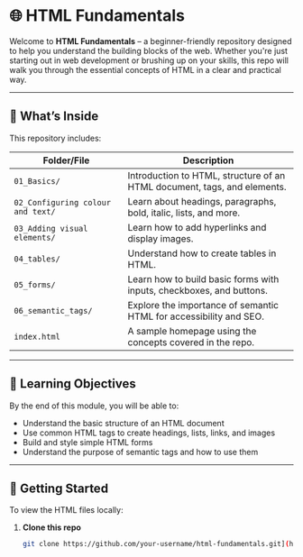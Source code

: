 # 🌐 HTML Fundamentals

Welcome to **HTML Fundamentals** – a beginner-friendly repository designed to help you understand the building blocks of the web. Whether you're just starting out in web development or brushing up on your skills, this repo will walk you through the essential concepts of HTML in a clear and practical way.

---

## 📁 What’s Inside

This repository includes:

| Folder/File | Description |
|-------------|-------------|
| `01_Basics/` | Introduction to HTML, structure of an HTML document, tags, and elements. |
| `02_Configuring colour and text/` | Learn about headings, paragraphs, bold, italic, lists, and more. |
| `03_Adding visual elements/` | Learn how to add hyperlinks and display images. |
| `04_tables/` | Understand how to create tables in HTML. |
| `05_forms/` | Learn how to build basic forms with inputs, checkboxes, and buttons. |
| `06_semantic_tags/` | Explore the importance of semantic HTML for accessibility and SEO. |
| `index.html` | A sample homepage using the concepts covered in the repo. |

---

## 🎯 Learning Objectives

By the end of this module, you will be able to:

- Understand the basic structure of an HTML document
- Use common HTML tags to create headings, lists, links, and images
- Build and style simple HTML forms
- Understand the purpose of semantic tags and how to use them

---

## 🚀 Getting Started

To view the HTML files locally:

1. **Clone this repo**  
   ```bash
   git clone https://github.com/your-username/html-fundamentals.git](https://github.com/Qiyou0103/html-fundalmental.git)](https://github.com/Qiyou0103/html-fundalmental.git)

